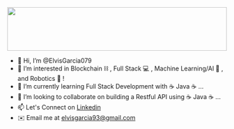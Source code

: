 <img src="Elvis.gif" width="100%" height="100px"/>

- 👋 Hi, I’m @ElvisGarcia079
- 👀 I’m interested in Blockchain ⛓ , Full Stack 💻 , Machine Learning/AI 🧠 , and Robotics 🤖 !
- 🌱 I’m currently learning Full Stack Development with ☕️ Java ☕️ ...
- 💞️ I’m looking to collaborate on building a Restful API using ☕️ Java ☕️ ...
- 📫 Let's Connect on [Linkedin](https://www.linkedin.com/in/elvisgarciscs) 
- ✉️ Email me at elvisgarcia93@gmail.com

<!---
ElvisGarcia079/ElvisGarcia079 is a ✨ special ✨ repository because its `README.md` (this file) appears on your GitHub profile.
You can click the Preview link to take a look at your changes.
--->
